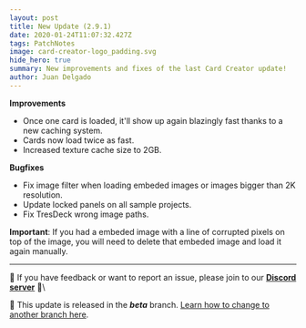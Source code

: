 ```yaml
---
layout: post
title: New Update (2.9.1)
date: 2020-01-24T11:07:32.427Z
tags: PatchNotes
image: card-creator-logo_padding.svg
hide_hero: true
summary: New improvements and fixes of the last Card Creator update!
author: Juan Delgado
---
```


**Improvements**

* Once one card is loaded, it'll show up again blazingly fast thanks to a new caching system.
* Cards now load twice as fast.
* Increased texture cache size to 2GB.



**Bugfixes**

* Fix image filter when loading embeded images or images bigger than 2K resolution.
* Update locked panels on all sample projects.
* Fix TresDeck wrong image paths.


**Important**: If you had a embeded image with a line of corrupted pixels on top of the image, you will need to delete that embeded image and load it again manually.

---

📌 If you have feedback or want to report an issue, please join to our **[Discord server](http://discord.gg/pixelatto)** 💬\

📌 This update is released in the ***beta*** branch. [Learn how to change to another branch here](/blog/beta-and-legacy-versions).
